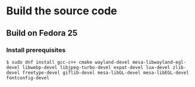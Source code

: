 Build the source code
=====================

## Build on Fedora 25

### Install prerequisites

```shell
$ sudo dnf install gcc-c++ cmake wayland-devel mesa-libwayland-egl-devel libwebp-devel libjpeg-turbo-devel expat-devel lua-devel zlib-devel freetype-devel giflib-devel mesa-libGL-devel mesa-libEGL-devel fontconfig-devel
```


